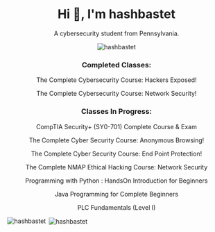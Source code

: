 <h1 align="center">Hi 👋, I'm hashbastet</h1>
<p align="center">A cybersecurity student from Pennsylvania.</p>

<p align="center"> <img src="https://komarev.com/ghpvc/?username=hashbastet&label=Profile%20views&color=0e75b6&style=flat" alt="hashbastet" /> </p>

<h3 align="center">Completed Classes:</h3>
<p align="center">The Complete Cybersecurity Course: Hackers Exposed!</p>
<p align="center">The Complete Cybersecurity Course: Network Security!</p>
<p align="center"></p>
<h3 align="center">Classes In Progress:</h3>
<p align="center">CompTIA Security+ (SY0-701) Complete Course & Exam</p>
<p align="center">The Complete Cyber Security Course: Anonymous Browsing!</p>
<p align="center">The Complete Cyber Security Course: End Point Protection!</p>
<p align="center">The Complete NMAP Ethical Hacking Course: Network Security</p>
<p align="center">Programming with Python : HandsOn Introduction for Beginners</p>
<p align="center">Java Programming for Complete Beginners</p>
<p align="center">PLC Fundamentals (Level I)</p>


<p><img align="left" src="https://github-readme-stats.vercel.app/api/top-langs?username=hashbastet&show_icons=true&locale=en&layout=compact&theme=dark" alt="hashbastet" /></p>

<p>&nbsp;<img align="center" src="https://github-readme-stats.vercel.app/api?username=hashbastet&show_icons=true&locale=en&theme=dark" alt="hashbastet" /></p>
